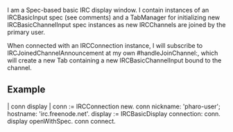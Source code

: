 I am a Spec-based basic IRC display window. I contain instances of an IRCBasicInput spec (see comments)
and a TabManager for initializing new IRCBasicChannelInput spec instances as new IRCChannels are joined by
the primary user. 

When connected with an IRCConnection instance, I will subscribe to
IRCJoinedChannelAnnouncement at my own #handleJoinChannel:, which will
create a new Tab containing a new IRCBasicChannelInput bound to the channel.

Example
-------
| conn display |
conn := IRCConnection new.
conn
	nickname: 'pharo-user';
	hostname: 'irc.freenode.net'.
display := IRCBasicDisplay connection: conn.
display openWithSpec.
conn connect.
 
